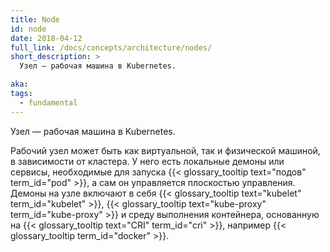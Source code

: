 ```yaml
---
title: Node
id: node
date: 2018-04-12
full_link: /docs/concepts/architecture/nodes/
short_description: >
  Узел — рабочая машина в Kubernetes.

aka:
tags:
  - fundamental
---
```


Узел — рабочая машина в Kubernetes.

<!--more-->

Рабочий узел может быть как виртуальной, так и физической машиной, в зависимости
от кластера. У него есть локальные демоны или сервисы, необходимые для запуска
{{< glossary_tooltip text="подов" term_id="pod" >}}, а сам он управляется
плоскостью управления. Демоны на узле включают в себя
{{< glossary_tooltip text="kubelet" term_id="kubelet" >}},
{{< glossary_tooltip text="kube-proxy" term_id="kube-proxy" >}} и среду
выполнения контейнера, основанную на
{{< glossary_tooltip text="CRI" term_id="cri" >}}, например
{{< glossary_tooltip term_id="docker" >}}.
